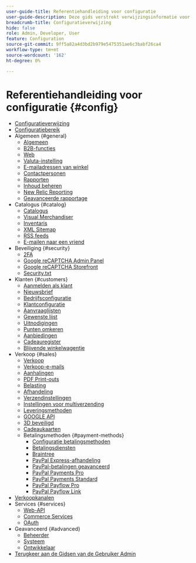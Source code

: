 ```yaml
---
user-guide-title: Referentiehandleiding voor configuratie
user-guide-description: Deze gids verstrekt verwijzingsinformatie voor alle montages van de opslagconfiguratie die van _Admin_ sidebar bij ** [!UICONTROL Stores] ** worden betreden > _ [!UICONTROL Settings] _ > ** [!UICONTROL Configuration] **.
breadcrumb-title: Configuratieverwijzing
hide: false
role: Admin, Developer, User
feature: Configuration
source-git-commit: 9ff5a82a4d3bd2b979e5475351ae6c3babf26ca4
workflow-type: tm+mt
source-wordcount: '162'
ht-degree: 0%

---
```



# Referentiehandleiding voor configuratie {#config}

- [Configuratieverwijzing](guide-overview.md)
- [Configuratiebereik](scope-change.md)
- Algemeen {#general}
   - [Algemeen](./general/general.md)
   - [B2B-functies](./general/b2b-features.md)
   - [Web](./general/web.md)
   - [Valuta-instelling](./general/currency-setup.md)
   - [E-mailadressen van winkel](./general/store-email-addresses.md)
   - [Contactpersonen](./general/contacts.md)
   - [Rapporten](./general/reports.md)
   - [Inhoud beheren](./general/content-management.md)
   - [New Relic Reporting](./general/new-relic-reporting.md)
   - [Geavanceerde rapportage](./general/advanced-reporting.md)
- Catalogus {#catalog}
   - [Catalogus](./catalog/catalog.md)
   - [Visual Merchandiser](./catalog/visual-merchandiser.md)
   - [Inventaris](./catalog/inventory.md)
   - [XML Sitemap](./catalog/xml-sitemap.md)
   - [RSS feeds](./catalog/rss-feeds.md)
   - [E-mailen naar een vriend](./catalog/email-to-a-friend.md)
- Beveiliging {#security}
   - [2FA](./security/2fa.md)
   - [Google reCAPTCHA Admin Panel](./security/google-recaptcha-admin.md)
   - [Google reCAPTCHA Storefront](./security/google-recaptcha-storefront.md)
   - [Security.txt](./security/security-txt.md)
- Klanten {#customers}
   - [Aanmelden als klant](./customers/login-as-customer.md)
   - [Nieuwsbrief](./customers/newsletter.md)
   - [Bedrijfsconfiguratie](./customers/company-configuration.md)
   - [Klantconfiguratie](./customers/customer-configuration.md)
   - [Aanvraaglijsten](./customers/requisition-lists.md)
   - [Gewenste lijst](./customers/wishlist.md)
   - [Uitnodigingen](./customers/invitations.md)
   - [Punten omkeren](./customers/reward-points.md)
   - [Aanbiedingen](./customers/promotions.md)
   - [Cadeauregister](./customers/gift-registry.md)
   - [Blijvende winkelwagentje](./customers/persistent-shopping-cart.md)
- Verkoop {#sales}
   - [Verkoop](./sales/sales.md)
   - [Verkoop-e-mails](./sales/sales-emails.md)
   - [Aanhalingen](./sales/quotes.md)
   - [PDF Print-outs](./sales/pdf-print-outs.md)
   - [Belasting](./sales/tax.md)
   - [Afhandeling](./sales/checkout.md)
   - [Verzendinstellingen](./sales/shipping-settings.md)
   - [Instellingen voor multiverzending](./sales/multishipping-settings.md)
   - [Leveringsmethoden](./sales/delivery-methods.md)
   - [GOOGLE API](./sales/google-api.md)
   - [3D beveiligd](./sales/3d-secure.md)
   - [Cadeaukaarten](./sales/gift-cards.md)
   - Betalingsmethoden {#payment-methods}
      - [Configuratie betalingsmethoden](./sales/payment-methods.md)
      - [Betalingsdiensten](./sales/payment-services.md)
      - [Braintree](./sales/braintree.md)
      - [PayPal Express-afhandeling](./sales/paypal-express-checkout.md)
      - [PayPal-betalingen geavanceerd](./sales/paypal-payments-advanced.md)
      - [PayPal Payments Pro](./sales/paypal-payments-pro.md)
      - [PayPal Payments Standard](./sales/paypal-payments-standard.md)
      - [PayPal Payflow Pro](./sales/paypal-payflow-pro.md)
      - [PayPal Payflow Link](./sales/paypal-payflow-link.md)
- [Verkoopkanalen](./sales-channels.md)
- Services {#services}
   - [Web-API](./services/magento-web-api.md)
   - [Commerce Services](./services/saas.md)
   - [OAuth](./services/oauth.md)
- Geavanceerd {#advanced}
   - [Beheerder](./advanced/admin.md)
   - [Systeem](./advanced/system.md)
   - [Ontwikkelaar](./advanced/developer.md)
- [ Terugkeer aan de Gidsen van de Gebruiker Admin ](https://experienceleague.adobe.com/nl/docs/commerce-admin/user-guides/home)

